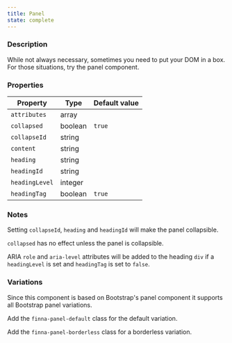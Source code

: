 ```yaml
---
title: Panel
state: complete
---
```


### Description

While not always necessary, sometimes you need to put your DOM in a box.
For those situations, try the panel component.

### Properties

| Property       | Type    | Default value |
| -------------- | ------- | ------------- |
| `attributes`   | array   |               |
| `collapsed`    | boolean | `true`        |
| `collapseId`   | string  |               |
| `content`      | string  |               |
| `heading`      | string  |               |
| `headingId`    | string  |               |
| `headingLevel` | integer |               |
| `headingTag`   | boolean | `true`        |

### Notes

Setting `collapseId`, `heading` and `headingId` will make the panel collapsible.

`collapsed` has no effect unless the panel is collapsible.

ARIA `role` and `aria-level` attributes will be added to the heading `div` if
a `headingLevel` is set and `headingTag` is set to `false`.

### Variations

Since this component is based on Bootstrap's panel component it supports all
Bootstrap panel variations.

Add the `finna-panel-default` class for the default variation.

Add the `finna-panel-borderless` class for a borderless variation.
